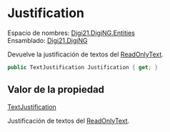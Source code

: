 # Justification

Espacio de nombres: [Digi21.DigiNG.Entities](../../../)  
Ensamblado: [Digi21.DigiNG](../../../../)

Devuelve la justificación de textos del [ReadOnlyText](../).

```csharp
public TextJustification Justification { get; }
```

## Valor de la propiedad

[TextJustification](../../../enumeraciones/textjustification.md)

Justificación de textos del [ReadOnlyText](../).




